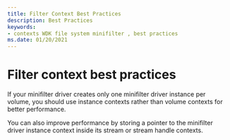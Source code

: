```yaml
---
title: Filter Context Best Practices
description: Best Practices
keywords:
- contexts WDK file system minifilter , best practices
ms.date: 01/20/2021
---
```


# Filter context best practices

If your minifilter driver creates only one minifilter driver instance per volume, you should use instance contexts rather than volume contexts for better performance.

You can also improve performance by storing a pointer to the minifilter driver instance context inside its stream or stream handle contexts.
